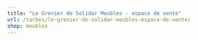 ```yaml
---
title: "Le Grenier de Solidar Meubles - espace de vente"
url: /tarbes/le-grenier-de-solidar-meubles-espace-de-vente/
shop: meubles
---
```

